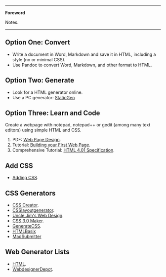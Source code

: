 <!-----

[TOC]
-->
---

**Foreword**

Notes.

---

## Option One: Convert

- Write a document in Word, Markdown and save it in HTML, including a style (no or minimal CSS).
- Use Pandoc to convert Word, Markdown, and other format to HTML.

## Option Two: Generate

- Look for a HTML generator online.
- Use a PC generator: [StaticGen](https://www.staticgen.com/)

## Option Three: Learn and Code

Create a webpage with notepad, notepad++ or gedit (among many text editors) using simple HTML and CSS.

1. PDF: [Web Page Design](http://web.cerritos.edu/pnguyen/SitePages/cis160/web%20page%20design.pdf).
1. Tutorial: [Building your First Web Page](http://learn.shayhowe.com/html-css/building-your-first-web-page/).
1. Comprehensive Tutorial: [HTML 4.01 Specification](https://www.w3.org/TR/REC-html40/cover.html#minitoc).

## Add CSS

- [Adding CSS](http://matthewjamestaylor.com/blog/adding-css-to-html-with-link-embed-inline-and-import).

## CSS Generators

- [CSS Creator](http://csscreator.com/tools/cssgenerate).
- [CSSlayoutgenerator](http://csslayoutgenerator.com/).
- [Uncle Jim's Web Design](http://jdstiles.com/java/ssgen.html).
- [CSS 3.0 Maker](http://www.css3maker.com/).
- [GenerateCSS](http://www.generatecss.com/).
- [HTMLBasix](http:/./www.htmlbasix.com/stylesheet.shtml)
- [MadSubmitter](http://www.madsubmitter.com/css-generator/)

## Web Generator Lists

- [HTML](http://www.html.am/).
- [WebdesignerDepot](http://www.webdesignerdepot.com/2012/04/15-great-html5-and-css3-generators/).
